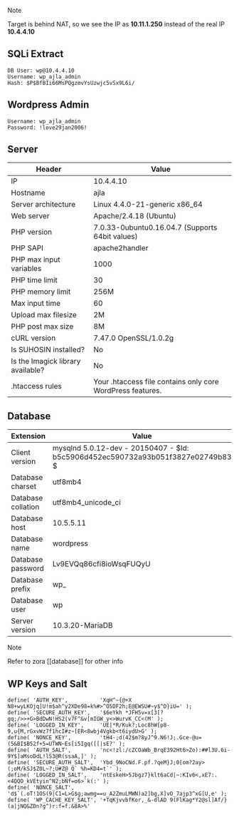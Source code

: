> [!note] 
>  Target is behind NAT, so we see the IP as **10.11.1.250** instead of the real IP **10.4.4.10**

## SQLi Extract
```
DB User: wp@10.4.4.10
Username: wp_ajla_admin
Hash: $P$BfBIi66MsPQgzmvYsUzwjc5vSx9L6i/
```

## Wordpress Admin
```
Username: wp_ajla_admin
Password: !love29jan2006!
```

## Server
| Header                            | Value                                                      |
| --------------------------------- | ---------------------------------------------------------- |
| IP                                | 10.4.4.10                                                  |
| Hostname                          | ajla                                                       |
| Server architecture               | Linux 4.4.0-21-generic x86_64                              |
| Web server                        | Apache/2.4.18 (Ubuntu)                                     |
| PHP version                       | 7.0.33-0ubuntu0.16.04.7 (Supports 64bit values)            |
| PHP SAPI                          | apache2handler                                             |
| PHP max input variables           | 1000                                                       |
| PHP time limit                    | 30                                                         |
| PHP memory limit                  | 256M                                                       |
| Max input time                    | 60                                                         |
| Upload max filesize               | 2M                                                         |
| PHP post max size                 | 8M                                                         |
| cURL version                      | 7.47.0 OpenSSL/1.0.2g                                      |
| Is SUHOSIN installed?             | No                                                         |
| Is the Imagick library available? | No                                                         |
| .htaccess rules                   | Your .htaccess file contains only core WordPress features. |


## Database
| Extension          | Value                                                                           |
| ------------------ | ------------------------------------------------------------------------------- |
| Client version     | mysqlnd 5.0.12-dev - 20150407 - $Id: b5c5906d452ec590732a93b051f3827e02749b83 $ |
| Database charset   | utf8mb4                                                                         |
| Database collation | utf8mb4_unicode_ci                                                              |
| Database host      | 10.5.5.11                                                                       |
| Database name      | wordpress                                                                       |
| Database password  | Lv9EVQq86cfi8ioWsqFUQyU                                                         |
| Database prefix    | wp_                                                                             |
| Database user      | wp                                                                              |
| Server version     | 10.3.20-MariaDB                                                                 |

> [!note] 
> Refer to zora [[database]] for other info 


## WP Keys and Salt

```
define( 'AUTH_KEY',          'XqH^~{@+X N8+wyLKOjq]U!m$ah^y2XDe98=k%#>^O5DF2h;E@EWSU#~y$^D}iU=' );
define( 'SECURE_AUTH_KEY',   '$6eYkh *JFH5v=x[3[?gq;/>>+G>BdDwN!HS2(v7F^&v[mIGW_y<>WurvK_CC<(M' );
define( 'LOGGED_IN_KEY',     'UE|*R/Kuk?;Loc8hW[p8-9,u{M,rGxvWz7f1hcI#z~[ER<8wbj4Vgkb<t6iydU>G' );
define( 'NONCE_KEY',         'tH4-;d(42$m?8yJ^9.N6!J;.Gce-@u=(5&BI$B52f+5=UTWN~Es[i5Igq([[|sE?' );
define( 'AUTH_SALT',         'nc<!zl:/cZCOaWb_BrqE392Ht6>Zo):##l3U.6i-9Y$]aMsoDdL!lS3@R(ssaA,]' );
define( 'SECURE_AUTH_SALT',  'Ybd_9NoCNd.F.pf.?qeM}J;0[om?2ay>(;oM/kSJ$Z0L~?;U#Z@ Q` %h=KD4=t`' );
define( 'LOGGED_IN_SALT',    'ntEskeH>5Jbgz7}klt6aCd|~:KIv6<,xE7:.<4QQO_kVEtyin^N2;bNf=o6>`k(:' );
define( 'NONCE_SALT',        'd$`(.oT!1OS(9|C1=L>G$g;awmg==u_A2ZmuLMWN)a2]bg,X]vO_7ajp3^xG[U,e' );
define( 'WP_CACHE_KEY_SALT', '+TqKjvvbfKor,_&-dlAD 9(FlKag*Y2@sl]Af/}(a|jNQ&ZDn?g^)r:f=f.&8A>%' 
```